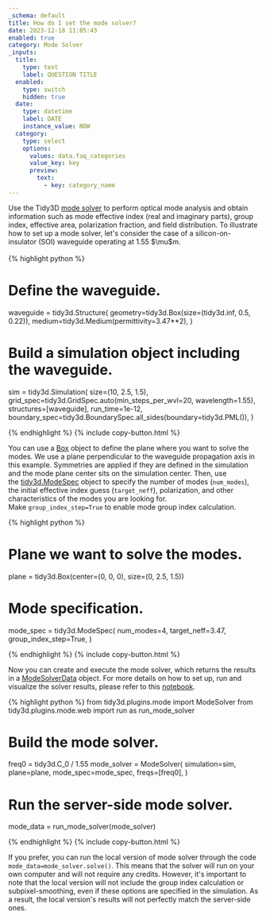 ```yaml
---
_schema: default
title: How do I set the mode solver?
date: 2023-12-18 11:05:43
enabled: true
category: Mode Solver
_inputs:
  title:
    type: text
    label: QUESTION TITLE
  enabled:
    type: switch
    hidden: true
  date:
    type: datetime
    label: DATE
    instance_value: NOW
  category:
    type: select
    options:
      values: data.faq_categories
      value_key: key
      preview:
        text:
          - key: category_name
---
```

<div>Use the Tidy3D <a target="_blank" rel="noopener" href="https://docs.flexcompute.com/projects/tidy3d/en/latest/_autosummary/tidy3d.plugins.mode.ModeSolver.html#tidy3d.plugins.mode.ModeSolver">mode solver</a> to perform optical mode analysis and obtain information such as mode effective index (real and imaginary parts), group index, effective area, polarization fraction, and field distribution. To illustrate how to set up a mode solver, let's consider the case of a silicon-on-insulator (SOI) waveguide operating at 1.55 $\mu$m.</div>

<div> </div>

<div markdown class="code-snippet">{% highlight python %}

# Define the waveguide.
waveguide = tidy3d.Structure(
    geometry=tidy3d.Box(size=(tidy3d.inf, 0.5, 0.22)),
    medium=tidy3d.Medium(permittivity=3.47**2),
)

# Build a simulation object including the waveguide.
sim = tidy3d.Simulation(
    size=(10, 2.5, 1.5),
    grid_spec=tidy3d.GridSpec.auto(min_steps_per_wvl=20, wavelength=1.55),
    structures=[waveguide],
    run_time=1e-12,
    boundary_spec=tidy3d.BoundarySpec.all_sides(boundary=tidy3d.PML()),
)

{% endhighlight %}
{% include copy-button.html %}</div>

<div><p>You can use a <a target="_blank" rel="noopener" href="https://docs.flexcompute.com/projects/tidy3d/en/latest/_autosummary/tidy3d.Box.html#tidy3d.Box">Box</a> object to define the plane where you want to solve the modes. We use a plane perpendicular to the waveguide propagation axis in this example. Symmetries are applied if they are defined in the simulation and the mode plane center sits on the simulation center. Then, use the&nbsp;<a target="_blank" rel="noopener" href="https://docs.flexcompute.com/projects/tidy3d/en/latest/_autosummary/tidy3d.ModeSpec.html#tidy3d.ModeSpec">tidy3d.ModeSpec</a>&nbsp;object to specify the number of modes (<code>num_modes</code>), the initial effective index guess (<code>target_neff</code>), polarization, and other characteristics of the modes you are looking for. Make&nbsp;<code>group_index_step=True</code> to enable mode group index calculation.</p><div markdown class="code-snippet">{% highlight python %}

# Plane we want to solve the modes.
plane = tidy3d.Box(center=(0, 0, 0), size=(0, 2.5, 1.5))

# Mode specification.
mode_spec = tidy3d.ModeSpec(
  num_modes=4,
  target_neff=3.47,
  group_index_step=True,
)

{% endhighlight %}
{% include copy-button.html %}</div><p>Now you can create and execute the mode solver, which returns the results in a <a target="_blank" rel="noopener" href="https://docs.flexcompute.com/projects/tidy3d/en/latest/_autosummary/tidy3d.plugins.mode.ModeSolverData.html#tidy3d.plugins.mode.ModeSolverData">ModeSolverData</a> object. For more details on how to set up, run and visualize the solver results, please refer to this <a href="https://www.flexcompute.com/tidy3d/examples/notebooks/ModeSolver/">notebook</a>.</p><div markdown class="code-snippet">{% highlight python %}
from tidy3d.plugins.mode import ModeSolver
from tidy3d.plugins.mode.web import run as run_mode_solver

# Build the mode solver.
freq0 = tidy3d.C_0 / 1.55
mode_solver = ModeSolver(
  simulation=sim,
  plane=plane,
  mode_spec=mode_spec,
  freqs=[freq0],
)

# Run the server-side mode solver.
mode_data = run_mode_solver(mode_solver)

{% endhighlight %}
{% include copy-button.html %}</div><p>If you prefer, you can run the local version of mode solver through the code <code>mode_data=mode_solver.solve()</code>. This means that the solver will run on your own computer and will not require any credits. However, it's important to note that the local version will not include the group index calculation or subpixel-smoothing, even if these options are specified in the simulation. As a result, the local version's results will not perfectly match the server-side ones.</p></div>